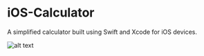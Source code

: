 # iOS-Calculator
A simplified calculator built using Swift and Xcode for iOS devices.

![alt text](http://giphy.com/go/NDkzNzg3N2Et)
